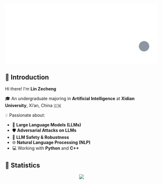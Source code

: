 ![Simple-Dot-[remix]](https://github.com/LIN-ZECHENG/LIN-ZECHENG/blob/main/SRC/Simple-Dot-%5Bremix%5D.gif?raw=true)

## 👋 Introduction

Hi there! I'm **Lin Zecheng**

🎓 An undergraduate majoring in **Artificial Intelligence** at **Xidian University**, Xi’an, China 🇨🇳

💡 Passionate about:                

- 🧠 **Large Language Models (LLMs)**
- 🛡️ **Adversarial Attacks on LLMs**           
- 🔐 **LLM Safety & Robustness**
- 🌐 **Natural Language Processing (NLP)**
- 💻 Working with **Python** and **C++**



## 🎯 Statistics
<div align="center">
<img src="https://github-readme-stats.vercel.app/api?username=lin-zecheng&theme=prussian&show_icons=true&hide_border=true&count_private=false" />     
</div>

